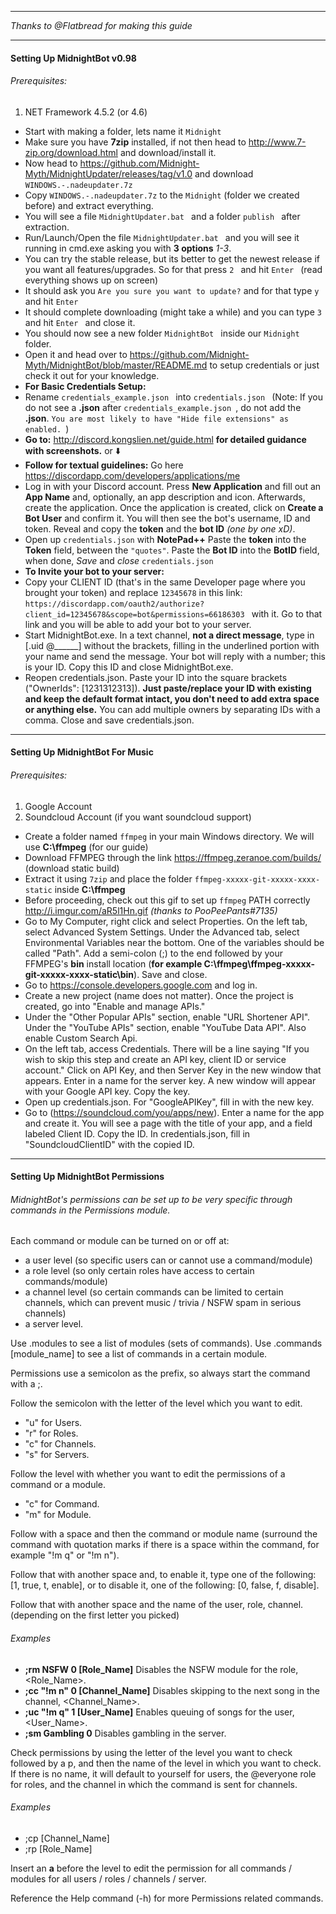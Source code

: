 ________________________________________________________________________________
*Thanks to @Flatbread for making this guide*
________________________________________________________________________________

#### Setting Up MidnightBot v0.98
###### Prerequisites: 
1) NET Framework 4.5.2 (or 4.6)
- Start with making a folder, lets name it `Midnight`
- Make sure you have **7zip** installed, if not then head to http://www.7-zip.org/download.html and download/install it.
- Now head to https://github.com/Midnight-Myth/MidnightUpdater/releases/tag/v1.0 and download `WINDOWS.-.nadeupdater.7z`
- Copy `WINDOWS.-.nadeupdater.7z` to the `Midnight` (folder we created before) and extract everything.
- You will see a file `MidnightUpdater.bat ` and a folder `publish ` after extraction.
- Run/Launch/Open the file `MidnightUpdater.bat ` and you will see it running in cmd.exe asking you with **3 options** *1-3*.
- You can try the stable release, but its better to get the newest release if you want all features/upgrades. So for that press `2 ` and hit `Enter ` (read everything shows up on screen)
- It should ask you `Are you sure you want to update?` and for that type `y ` and hit `Enter ` 
- It should complete downloading (might take a while) and you can type `3 ` and hit `Enter ` and close it.
- You should now see a new folder `MidnightBot ` inside our `Midnight ` folder.
- Open it and head over to https://github.com/Midnight-Myth/MidnightBot/blob/master/README.md to setup credentials or just check it out for your knowledge.
- **For Basic Credentials Setup:**
- Rename `credentials_example.json ` into `credentials.json ` (Note: If you do not see a **.json** after `credentials_example.json `, do not add the **.json**. `You are most likely to have "Hide file extensions" as enabled. `)
- **Go to:** http://discord.kongslien.net/guide.html **for detailed guidance with screenshots.** or :arrow_down:
- **Follow for textual guidelines:** Go here https://discordapp.com/developers/applications/me
- Log in with your Discord account. Press **New Application** and fill out an **App Name** and, optionally, an app description and icon. Afterwards, create the application. Once the application is created, click on **Create a Bot User** and confirm it. You will then see the bot's username, ID and token. Reveal and copy the **token** and the **bot ID** *(one by one xD)*.
- Open up `credentials.json` with **NotePad++** Paste the **token** into the **Token** field, between the `"quotes"`. Paste the **Bot ID** into the **BotID** field, when done, *Save* and *close* `credentials.json`
- **To Invite your bot to your server:**
- Copy your CLIENT ID (that's in the same Developer page where you brought your token) and replace `12345678` in this link: 
`https://discordapp.com/oauth2/authorize?client_id=12345678&scope=bot&permissions=66186303 ` with it. Go to that link and you will be able to add your bot to your server.
- Start MidnightBot.exe. In a text channel, **not a direct message**, type in [.uid @______] without the brackets, filling in the underlined portion with your name and send the message. Your bot will reply with a number; this is your ID. Copy this ID and close MidnightBot.exe.   
- Reopen credentials.json. Paste your ID into the square brackets ("OwnerIds": [1231312313]). **Just paste/replace your ID with existing and keep the default format intact, you don't need to add extra space or anything else.** You can add multiple owners by separating IDs with a comma. Close and save credentials.json.  


________________________________________________________________________________

#### Setting Up MidnightBot For Music
###### Prerequisites: 
1) Google Account  
2) Soundcloud Account (if you want soundcloud support)
- Create a folder named `ffmpeg` in your main Windows directory. We will use **C:\ffmpeg** (for our guide)
- Download FFMPEG through the link https://ffmpeg.zeranoe.com/builds/ (download static build)
- Extract it using `7zip` and place the folder `ffmpeg-xxxxx-git-xxxxx-xxxx-static` inside **C:\ffmpeg**
- Before proceeding, check out this gif to set up `ffmpeg` PATH correctly http://i.imgur.com/aR5l1Hn.gif *(thanks to PooPeePants#7135)*
- Go to My Computer, right click and select Properties. On the left tab, select Advanced System Settings. Under the Advanced tab, select Environmental Variables near the bottom. One of the variables should be called "Path". Add a semi-colon (;) to the end followed by your FFMPEG's **bin** install location (**for example C:\ffmpeg\ffmpeg-xxxxx-git-xxxxx-xxxx-static\bin**). Save and close.
- Go to https://console.developers.google.com and log in.
- Create a new project (name does not matter). Once the project is created, go into "Enable and manage APIs."
- Under the "Other Popular APIs" section, enable "URL Shortener API". Under the "YouTube APIs" section, enable "YouTube Data API". Also enable Custom Search Api.
- On the left tab, access Credentials. There will be a line saying "If you wish to skip this step and create an API key, client ID or service account." Click on API Key, and then Server Key in the new window that appears. Enter in a name for the server key. A new window will appear with your Google API key. Copy the key.
- Open up credentials.json. For "GoogleAPIKey", fill in with the new key.
- Go to (https://soundcloud.com/you/apps/new). Enter a name for the app and create it. You will see a page with the title of your app, and a field labeled Client ID. Copy the ID. In credentials.json, fill in "SoundcloudClientID" with the copied ID.

________________________________________________________________________________

#### Setting Up MidnightBot Permissions
###### MidnightBot's permissions can be set up to be very specific through commands in the Permissions module.  
Each command or module can be turned on or off at: 
- a user level (so specific users can or cannot use a command/module)  
- a role level (so only certain roles have access to certain commands/module)
- a channel level (so certain commands can be limited to certain channels, which can prevent music / trivia / NSFW spam in serious channels)
- a server level. 

Use .modules to see a list of modules (sets of commands).
Use .commands [module_name] to see a list of commands in a certain module.

Permissions use a semicolon as the prefix, so always start the command with a ;.

Follow the semicolon with the letter of the level which you want to edit.
- "u" for Users.
- "r" for Roles.
- "c" for Channels.
- "s" for Servers.

Follow the level with whether you want to edit the permissions of a command or a module.
- "c" for Command.
- "m" for Module.

Follow with a space and then the command or module name (surround the command with quotation marks if there is a space within the command, for example "!m q" or "!m n").

Follow that with another space and, to enable it, type one of the following: [1, true, t, enable], or to disable it, one of the following: [0, false, f, disable].

Follow that with another space and the name of the user, role, channel. (depending on the first letter you picked)

###### Examples
- **;rm NSFW 0 [Role_Name]**  Disables the NSFW module for the role, <Role_Name>.
- **;cc "!m n" 0 [Channel_Name]**  Disables skipping to the next song in the channel, <Channel_Name>.
- **;uc "!m q" 1 [User_Name]**  Enables queuing of songs for the user, <User_Name>.
- **;sm Gambling 0**  Disables gambling in the server.

Check permissions by using the letter of the level you want to check followed by a p, and then the name of the level in which you want to check. If there is no name, it will default to yourself for users, the @everyone role for roles, and the channel in which the command is sent for channels.

###### Examples 
- ;cp [Channel_Name]
- ;rp [Role_Name]

Insert an **a** before the level to edit the permission for all commands / modules for all users / roles / channels / server.

Reference the Help command (-h) for more Permissions related commands.

